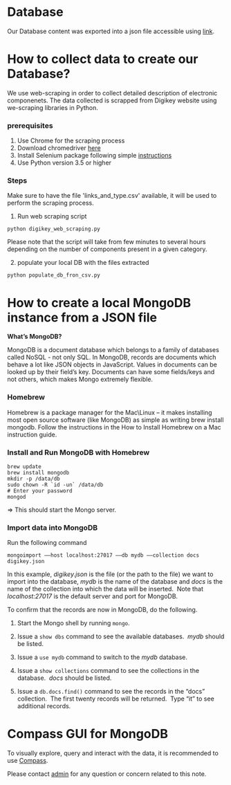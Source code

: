 # Database

Our Database content was exported into a json file accessible using [link](https://umich.box.com/s/gmybk8xu1htec9w3z4vse86vtotws22r).



# How to collect data to create our Database?
We use web-scraping in order to collect detailed description of electronic componenets.
The data collected is scrapped from Digikey website using we-scraping libraries in Python.

### prerequisites
1. Use Chrome for the scraping process
2. Download chromedriver [here](https://chromedriver.chromium.org/downloads)
3. Install Selenium package following simple [instructions](https://selenium-python.readthedocs.io/installation.html)
4. Use Python version 3.5 or higher

### Steps

Make sure to have the file 'links_and_type.csv' available, it will be used to perform the scraping process.

1. Run web scraping script

```
python digikey_web_scraping.py
```
Please note that the script will take from few minutes to several hours depending on the number of components present in a given category.

2. populate your local DB with the files extracted

```
python populate_db_fron_csv.py
```

# How to create a local MongoDB instance from a JSON file
**What’s MongoDB?**

MongoDB is a document database which belongs to a family of databases called NoSQL - not only SQL. In MongoDB, records are documents which behave a lot like JSON objects in JavaScript. Values in documents can be looked up by their field’s key. Documents can have some fields/keys and not others, which makes Mongo extremely flexible.


### Homebrew

Homebrew is a package manager for the Mac\Linux – it makes installing most open source software (like MongoDB) as simple as writing brew install mongodb.
Follow the instructions in the How to Install Homebrew on a Mac instruction guide.


### Install and Run MongoDB with Homebrew
```
brew update
brew install mongodb
mkdir -p /data/db
sudo chown -R `id -un` /data/db
# Enter your password
mongod
```

=> This should start the Mongo server.

### Import data into MongoDB

Run the following command
```
mongoimport ––host localhost:27017 ––db mydb ––collection docs digikey.json
```

In this example, *digikey.json* is the file (or the path to the file) we want to import into the database, *mydb* is the name of the database and *docs* is the name of the collection into which the data will be inserted.  
Note that *localhost:27017* is the default server and port for MongoDB.


To confirm that the records are now in MongoDB, do the following.

1. Start the Mongo shell by running `mongo`.

2. Issue a `show dbs` command to see the available databases.  *mydb* should be listed.

3. Issue a `use mydb` command to switch to the *mydb* database.

4. Issue a `show collections` command to see the collections in the database.  *docs* should be listed.

5. Issue a `db.docs.find()` command to see the records in the “docs” collection.  The first twenty records will be returned.  Type “it” to see additional records.

# Compass GUI for MongoDB

To visually explore, query and interact with the data, it is recommended to use [Compass](https://www.mongodb.com/download-center/compass).

Please contact [admin](zinebbe@umich.edu) for any question or concern related to this note.
